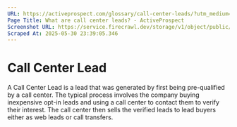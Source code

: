 ```yaml
---
URL: https://activeprospect.com/glossary/call-center-leads/?utm_medium=Email&utm_source=Website&utm_campaign=AP-Email-InsideCBM-September
Page Title: What are call center leads? - ActiveProspect
Screenshot URL: https://service.firecrawl.dev/storage/v1/object/public/media/screenshot-e2375a69-e94c-4eac-8253-d1ad745c03fc.png
Scraped At: 2025-05-30 23:39:05.346
---
```

# Call Center Lead

A Call Center Lead is a lead that was generated by first being pre-qualified by a call center. The typical process involves the company buying inexpensive opt-in leads and using a call center to contact them to verify their interest. The call center then sells the verified leads to lead buyers either as web leads or call transfers.


